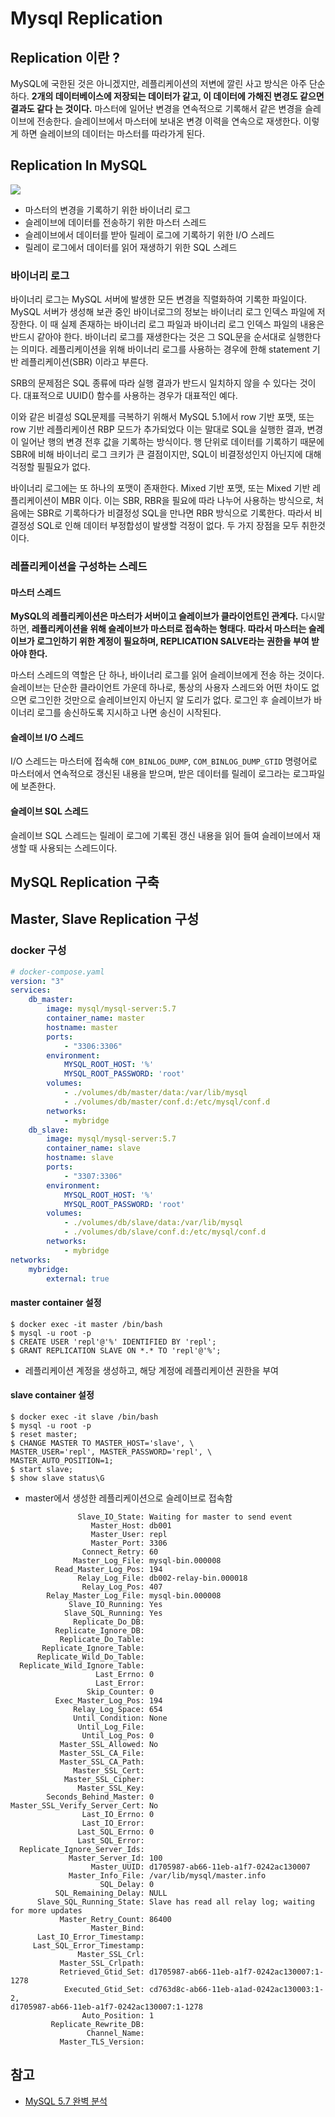 # Mysql Replication

## Replication 이란 ?

MySQL에 국한된 것은 아니겠지만, 레플리케이션의 저변에 깔린 사고 방식은 아주 단순하다. **2개의 데이터베이스에 저장되는 데이터가 같고, 이 데이터에 가해진 변경도 같으면 결과도 같다 는 것이다.** 마스터에 일어난 변경을 연속적으로 기록해서 같은 변경을 슬레이브에 전송한다. 슬레이브에서 마스터에 보내온 변경 이력을 연속으로 재생한다. 이렇게 하면 슬레이브의 데이터는 마스터를 따라가게 된다.


## Replication In MySQL

![](https://github.com/cheese10yun/TIL/raw/master/assets/mysql-replication-construct.png)


* 마스터의 변경을 기록하기 위한 바이너리 로그
* 슬레이브에 데이터를 전송하기 위한 마스터 스레드
* 슬레이브에서 데이터를 받아 릴레이 로그에 기록하기 위한 I/O 스레드
* 릴레이 로그에서 데이터를 읽어 재생하기 위한 SQL 스레드

### 바이너리 로그

바이너리 로그는 MySQL 서버에 발생한 모든 변경을 직렬화하여 기록한 파일이다. MySQL 서버가 생성해 보관 중인 바이너로그의 정보는 바이너리 로그 인덱스 파일에 저장한다. 이 때 실제 존재하는 바이너리 로그 파일과 바이너리 로그 인덱스 파일의 내용은 반드시 같아야 한다. 바이너리 로그를 재생한다는 것은 그 SQL문을 순서대로 실행한다는 의미다. 레플리케이션을 위해 바이너리 로그를 사용하는 경우에 한해 statement 기반 레플리케이션(SBR) 이라고 부른다.

SRB의 문제점은 SQL 종류에 따라 실행 결과가 반드시 일치하지 않을 수 있다는 것이다. 대표적으로 UUID() 함수를 사용하는 경우가 대표적인 예다.

이와 같은 비결성 SQL문제를 극복하기 위해서 MySQL 5.1에서 row 기반 포맷, 또는 row 기반 레플리케이션 RBP 모드가 추가되었다 이는 말대로 SQL을 실행한 결과, 변경이 일어난 행의 변경 전후 값을 기록하는 방식이다. 행 단위로 데이터를 기록하기 때문에 SBR에 비해 바이너리 로그 크키가 큰 결점이지만, SQL이 비결정성인지 아닌지에 대해 걱정할 필필요가 없다.

바이너리 로그에는 또 하나의 포맷이 존재한다. Mixed 기반 포맷, 또는 Mixed 기반 레플리케이션이 MBR 이다. 이는 SBR, RBR을 필요에 따라 나누어 사용하는 방식으로, 처음에는 SBR로 기록하다가 비결정성 SQL을 만나면 RBR 방식으로 기록한다. 따라서 비결정성 SQL로 인해 데이터 부정합성이 발생할 걱정이 없다. 두 가지 장점을 모두 취한것이다.

### 레플리케이션을 구성하는 스레드

#### 마스터 스레드
**MySQL의 레플리케이션은 마스터가 서버이고 슬레이브가 클라이언트인 관계다.** 다시말하면, **레플리케이션을 위해 슬레이브가 마스터로 접속하는 형태다. 따라서 마스터는 슬레이브가 로그인하기 위한 계정이 필요하며, REPLICATION SALVE라는 권한을 부여 받아야 한다.**

마스터 스레드의 역할은 단 하나, 바이너리 로그를 읽어 슬레이브에게 전송 하는 것이다. 슬레이브는 단순한 클라이언트 가운데 하나로, 통상의 사용자 스레드와 어떤 차이도 없으면 로그인한 것만으로 슬레이브인지 아닌지 알 도리가 없다. 로그인 후 슬레이브가 바이너리 로그를 송신하도록 지시하고 나면 송신이 시작된다.

#### 슬레이브 I/O 스레드
I/O 스레드는 마스터에 접속해 `COM_BINLOG_DUMP`, `COM_BINLOG_DUMP_GTID` 명령어로 마스터에서 연속적으로 갱신된 내용을 받으며, 받은 데이터를 릴레이 로그라는 로그파일에 보존한다.

#### 슬레이브 SQL 스레드
슬레이브 SQL 스레드는 릴레이 로그에 기록된 갱신 내용을 읽어 들여 슬레이브에서 재생할 때 사용되는 스레드이다.


## MySQL Replication 구축

## Master, Slave Replication 구성

### docker 구성

```yml
# docker-compose.yaml
version: "3"
services:
    db_master:
        image: mysql/mysql-server:5.7
        container_name: master
        hostname: master
        ports:
            - "3306:3306"
        environment:
            MYSQL_ROOT_HOST: '%'
            MYSQL_ROOT_PASSWORD: 'root'
        volumes:
            - ./volumes/db/master/data:/var/lib/mysql
            - ./volumes/db/master/conf.d:/etc/mysql/conf.d
        networks:
            - mybridge
    db_slave:
        image: mysql/mysql-server:5.7
        container_name: slave
        hostname: slave
        ports:
            - "3307:3306"
        environment:
            MYSQL_ROOT_HOST: '%'
            MYSQL_ROOT_PASSWORD: 'root'
        volumes:
            - ./volumes/db/slave/data:/var/lib/mysql
            - ./volumes/db/slave/conf.d:/etc/mysql/conf.d
        networks:
            - mybridge
networks:
    mybridge:
        external: true
```



#### master container 설정

```
$ docker exec -it master /bin/bash
$ mysql -u root -p
$ CREATE USER 'repl'@'%' IDENTIFIED BY 'repl';
$ GRANT REPLICATION SLAVE ON *.* TO 'repl'@'%';
```
* 레플리케이션 계정을 생성하고, 해당 계정에 레플리케이션 권한을 부여

#### slave container 설정

```
$ docker exec -it slave /bin/bash
$ mysql -u root -p
$ reset master;
$ CHANGE MASTER TO MASTER_HOST='slave', \
MASTER_USER='repl', MASTER_PASSWORD='repl', \
MASTER_AUTO_POSITION=1;
$ start slave;
$ show slave status\G
```
* master에서 생성한 레플리케이션으로 슬레이브로 접속함

```
               Slave_IO_State: Waiting for master to send event
                  Master_Host: db001
                  Master_User: repl
                  Master_Port: 3306
                Connect_Retry: 60
              Master_Log_File: mysql-bin.000008
          Read_Master_Log_Pos: 194
               Relay_Log_File: db002-relay-bin.000018
                Relay_Log_Pos: 407
        Relay_Master_Log_File: mysql-bin.000008
             Slave_IO_Running: Yes
            Slave_SQL_Running: Yes
              Replicate_Do_DB:
          Replicate_Ignore_DB:
           Replicate_Do_Table:
       Replicate_Ignore_Table:
      Replicate_Wild_Do_Table:
  Replicate_Wild_Ignore_Table:
                   Last_Errno: 0
                   Last_Error:
                 Skip_Counter: 0
          Exec_Master_Log_Pos: 194
              Relay_Log_Space: 654
              Until_Condition: None
               Until_Log_File:
                Until_Log_Pos: 0
           Master_SSL_Allowed: No
           Master_SSL_CA_File:
           Master_SSL_CA_Path:
              Master_SSL_Cert:
            Master_SSL_Cipher:
               Master_SSL_Key:
        Seconds_Behind_Master: 0
Master_SSL_Verify_Server_Cert: No
                Last_IO_Errno: 0
                Last_IO_Error:
               Last_SQL_Errno: 0
               Last_SQL_Error:
  Replicate_Ignore_Server_Ids:
             Master_Server_Id: 100
                  Master_UUID: d1705987-ab66-11eb-a1f7-0242ac130007
             Master_Info_File: /var/lib/mysql/master.info
                    SQL_Delay: 0
          SQL_Remaining_Delay: NULL
      Slave_SQL_Running_State: Slave has read all relay log; waiting for more updates
           Master_Retry_Count: 86400
                  Master_Bind:
      Last_IO_Error_Timestamp:
     Last_SQL_Error_Timestamp:
               Master_SSL_Crl:
           Master_SSL_Crlpath:
           Retrieved_Gtid_Set: d1705987-ab66-11eb-a1f7-0242ac130007:1-1278
            Executed_Gtid_Set: cd763d8c-ab66-11eb-a1ad-0242ac130003:1-2,
d1705987-ab66-11eb-a1f7-0242ac130007:1-1278
                Auto_Position: 1
         Replicate_Rewrite_DB:
                 Channel_Name:
           Master_TLS_Version:
```


## 참고
* [MySQL 5.7 완벽 분석](http://www.yes24.com/Product/Goods/72270172?)
